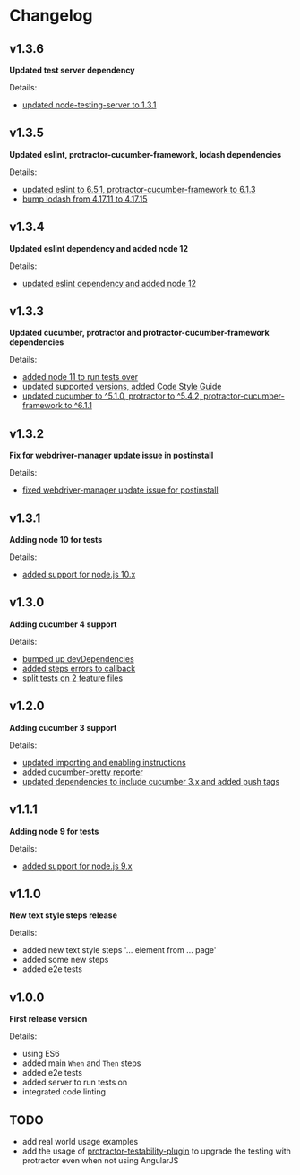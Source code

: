 # Changelog

## v1.3.6

**Updated test server dependency**

Details:

- [updated node-testing-server to 1.3.1](https://github.com/Marketionist/protractor-cucumber-steps/pull/72)

## v1.3.5

**Updated eslint, protractor-cucumber-framework, lodash dependencies**

Details:

- [updated eslint to 6.5.1, protractor-cucumber-framework to 6.1.3](https://github.com/Marketionist/protractor-cucumber-steps/pull/68)
- [bump lodash from 4.17.11 to 4.17.15](https://github.com/Marketionist/protractor-cucumber-steps/pull/70)

## v1.3.4

**Updated eslint dependency and added node 12**

Details:

- [updated eslint dependency and added node 12](https://github.com/Marketionist/protractor-cucumber-steps/pull/66)

## v1.3.3

**Updated cucumber, protractor and protractor-cucumber-framework dependencies**

Details:

- [added node 11 to run tests over](https://github.com/Marketionist/protractor-cucumber-steps/pull/65)
- [updated supported versions, added Code Style Guide](https://github.com/Marketionist/protractor-cucumber-steps/pull/63)
- [updated cucumber to ^5.1.0, protractor to ^5.4.2, protractor-cucumber-framework to ^6.1.1](https://github.com/Marketionist/protractor-cucumber-steps/pull/62)

## v1.3.2

**Fix for webdriver-manager update issue in postinstall**

Details:

- [fixed webdriver-manager update issue for postinstall](https://github.com/Marketionist/protractor-cucumber-steps/pull/60)

## v1.3.1

**Adding node 10 for tests**

Details:

- [added support for node.js 10.x](https://github.com/Marketionist/protractor-cucumber-steps/pull/57)

## v1.3.0

**Adding cucumber 4 support**

Details:

- [bumped up devDependencies](https://github.com/Marketionist/protractor-cucumber-steps/pull/55)
- [added steps errors to callback](https://github.com/Marketionist/protractor-cucumber-steps/pull/54)
- [split tests on 2 feature files](https://github.com/Marketionist/protractor-cucumber-steps/pull/53)

## v1.2.0

**Adding cucumber 3 support**

Details:

- [updated importing and enabling instructions](https://github.com/Marketionist/protractor-cucumber-steps/pull/51)
- [added cucumber-pretty reporter](https://github.com/Marketionist/protractor-cucumber-steps/pull/50)
- [updated dependencies to include cucumber 3.x and added push tags](https://github.com/Marketionist/protractor-cucumber-steps/pull/49)

## v1.1.1

**Adding node 9 for tests**

Details:

- [added support for node.js 9.x](https://github.com/Marketionist/protractor-cucumber-steps/pull/47)

## v1.1.0

**New text style steps release**

Details:

- added new text style steps '... element from ... page'
- added some new steps
- added e2e tests

## v1.0.0

**First release version**

Details:

- using ES6
- added main `When` and `Then` steps
- added e2e tests
- added server to run tests on
- integrated code linting

## TODO

- add real world usage examples
- add the usage of [protractor-testability-plugin](https://github.com/alfonso-presa/protractor-testability-plugin) to upgrade the testing with protractor even when not using AngularJS
